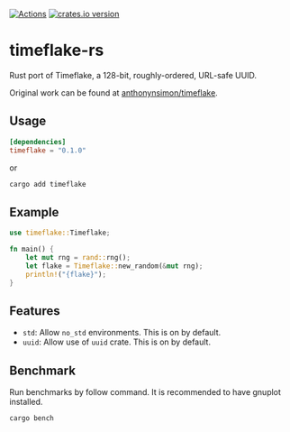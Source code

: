 [![Actions][actions-badge]][actions-url]
[![crates.io version][crates-timeflake-badge]][crates-timeflake]

[actions-badge]: https://github.com/kkent030315/timeflake/workflows/CI/badge.svg?branch=master
[actions-url]: https://github.com/kkent030315/timeflake/actions
[crates-timeflake-badge]: https://img.shields.io/crates/v/timeflake.svg
[crates-timeflake]: https://crates.io/crates/timeflake

# timeflake-rs

Rust port of Timeflake, a 128-bit, roughly-ordered, URL-safe UUID.

Original work can be found at [anthonynsimon/timeflake](https://github.com/anthonynsimon/timeflake).

## Usage

```toml
[dependencies]
timeflake = "0.1.0"
```

or

```bash
cargo add timeflake
```

## Example

```rust
use timeflake::Timeflake;

fn main() {
    let mut rng = rand::rng();
    let flake = Timeflake::new_random(&mut rng);
    println!("{flake}");
}
```

## Features

- `std`: Allow `no_std` environments. This is on by default.
- `uuid`: Allow use of `uuid` crate. This is on by default.

## Benchmark

Run benchmarks by follow command. It is recommended to have gnuplot installed.

```bash
cargo bench
```
